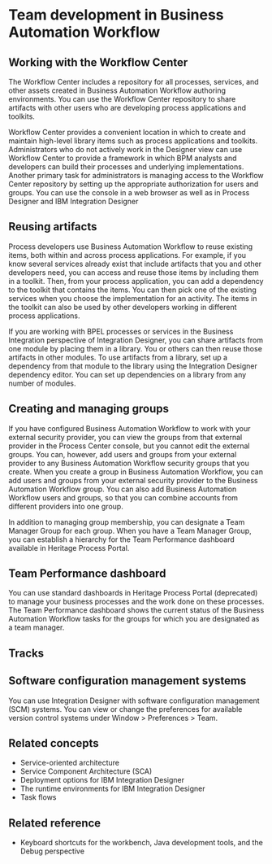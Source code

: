 <!-- image -->

# Team development in Business Automation Workflow

## Working with the Workflow Center

The Workflow Center includes
a repository for all processes, services, and other assets created
in Business Automation Workflow authoring
environments. You can use the Workflow Center repository
to share artifacts with other users who are developing process applications
and toolkits.

Workflow Center
provides a convenient location in which to create and maintain high-level
library items such as process applications and toolkits. Administrators
who do not actively work in the Designer view can use Workflow Center
to provide a framework in which BPM analysts and developers can build
their processes and underlying implementations. Another primary task
for administrators is managing access to the Workflow Center repository
by setting up the appropriate authorization for users and groups.
You can use the console in a web browser as well as in Process Designer
and IBM Integration Designer

## Reusing artifacts

Process developers use Business Automation Workflow to reuse
existing items, both within and across process applications. For example,
if you know several services already exist that include artifacts
that you and other developers need, you can access and reuse those
items by including them in a toolkit. Then, from your process application,
you can add a dependency to the toolkit that contains the items. You
can then pick one of the existing services when you choose the implementation
for an activity. The items in the toolkit can also be used by other
developers working in different process applications.

If you are working
with BPEL processes or services in the Business Integration perspective
of Integration Designer,
you can share artifacts from one module by placing them in a library.
You or others can then reuse those artifacts in other modules. To
use artifacts from a library, set up a dependency from that module
to the library using the Integration Designer dependency
editor. You can set up dependencies on a library from any number of
modules.

## Creating and managing groups

If you have
configured Business Automation Workflow to
work with your external security provider, you can view the groups
from that external provider in the Process Center console, but you
cannot edit the external groups. You can, however, add users and groups
from your external provider to any Business Automation Workflow security
groups that you create. When you create a group in Business Automation Workflow, you
can add users and groups from your external security provider to the Business Automation Workflow group.
You can also add Business Automation Workflow users
and groups, so that you can combine accounts from different providers
into one group.

In addition to managing group membership, you
can designate a Team Manager Group for each group. When you have a
Team Manager Group, you can establish a hierarchy for the Team Performance
dashboard available in Heritage Process Portal.

## Team Performance dashboard

You can use standard
dashboards in Heritage Process Portal (deprecated) to
manage your business processes and the work done on these processes.
The Team Performance dashboard shows the current status of the Business Automation Workflow tasks
for the groups for which you are designated as a team manager.

## Tracks

## Software configuration management systems

You
can use Integration Designer with
software configuration management (SCM) systems. You can view or change
the preferences for available version control systems under Window > Preferences > Team.

## Related concepts

- Service-oriented architecture
- Service Component Architecture (SCA)
- Deployment options for IBM Integration Designer
- The runtime environments for IBM Integration Designer
- Task flows

## Related reference

- Keyboard shortcuts for the workbench, Java development tools, and the Debug perspective